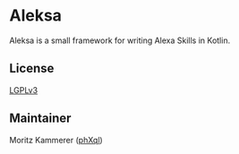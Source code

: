 # Aleksa
Aleksa is a small framework for writing Alexa Skills in Kotlin.

## License

[LGPLv3](LICENSE)

## Maintainer

Moritz Kammerer ([phXql](https://github.com/phxql))